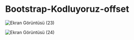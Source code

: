 # Bootstrap-Kodluyoruz-offset

![Ekran Görüntüsü (23)](https://user-images.githubusercontent.com/122791212/219099076-d4e694d2-a889-45a1-9126-b0c1e1f0c77f.png)

![Ekran Görüntüsü (24)](https://user-images.githubusercontent.com/122791212/219099102-e6cb3c4c-11b9-409c-9ff5-02f2574a8f52.png)
